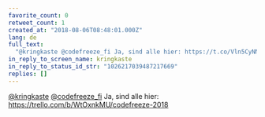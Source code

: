 ```yaml
---
favorite_count: 0
retweet_count: 1
created_at: "2018-08-06T08:48:01.000Z"
lang: de
full_text:
  "@kringkaste @codefreeze_fi Ja, sind alle hier: https://t.co/Vln5CyNNrS"
in_reply_to_screen_name: kringkaste
in_reply_to_status_id_str: "1026217039487217669"
replies: []
---
```


[@kringkaste](https://twitter.com/kringkaste)
[@codefreeze_fi](https://twitter.com/codefreeze_fi) Ja, sind alle hier:
<https://trello.com/b/WtOxnkMU/codefreeze-2018>
